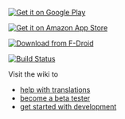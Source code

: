 [![Get it on Google Play](http://www.android.com/images/brand/android_app_on_play_large.png)](https://play.google.com/store/apps/details?id=org.tasks)

[![Get it on Amazon App Store](https://images-na.ssl-images-amazon.com/images/G/01/AmazonMobileApps/amazon-apps-store-us-black.png)](https://www.amazon.com/gp/product/B00QHGTL7O/ref=mas_pm_tasks_astrid_to_do_list_clone)

[![Download from F-Droid](https://camo.githubusercontent.com/7df0eafa4433fa4919a56f87c3d99cf81b68d01c/68747470733a2f2f662d64726f69642e6f72672f77696b692f696d616765732f632f63342f462d44726f69642d627574746f6e5f617661696c61626c652d6f6e2e706e67 "Download from F-Droid")](https://f-droid.org/repository/browse/?fdid=org.tasks)

[![Build Status](https://travis-ci.org/abaker/tasks.svg?branch=master)](https://travis-ci.org/abaker/tasks)

Visit the wiki to
* [help with translations](https://github.com/abaker/tasks/wiki/Translations)
* [become a beta tester](https://github.com/abaker/tasks/wiki/Beta-Testing)
* [get started with development](https://github.com/abaker/tasks/wiki/Getting-Started-with-Development)

